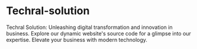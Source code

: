 # Techral-solution
Techral Solution: Unleashing digital transformation and innovation in business. Explore our dynamic website's source code for a glimpse into our expertise. Elevate your business with modern technology.
